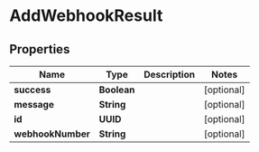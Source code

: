 

# AddWebhookResult


## Properties

| Name | Type | Description | Notes |
|------------ | ------------- | ------------- | -------------|
|**success** | **Boolean** |  |  [optional] |
|**message** | **String** |  |  [optional] |
|**id** | **UUID** |  |  [optional] |
|**webhookNumber** | **String** |  |  [optional] |



